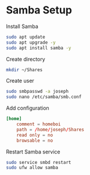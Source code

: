 # Samba Setup

Install Samba

```sh
sudo apt update
sudo apt upgrade -y
sudo apt install samba -y
```

Create directory

```sh
mkdir ~/Shares
```

Create user

```sh
sudo smbpasswd -a joseph
sudo nano /etc/samba/smb.conf
```

Add configuration

```conf
[home]
    comment = homeboi
    path = /home/joseph/Shares
    read only = no
    browsable = no
```

Restart Samba service

```sh
sudo service smbd restart
sudo ufw allow samba
```
